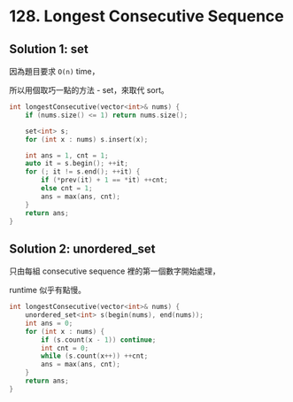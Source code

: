 # 128. Longest Consecutive Sequence

## Solution 1: set

因為題目要求 ```O(n)``` time，

所以用個取巧一點的方法 - set，來取代 sort。

```cpp
int longestConsecutive(vector<int>& nums) {
    if (nums.size() <= 1) return nums.size();

    set<int> s;
    for (int x : nums) s.insert(x);

    int ans = 1, cnt = 1;
    auto it = s.begin(); ++it;
    for (; it != s.end(); ++it) {
        if (*prev(it) + 1 == *it) ++cnt;
        else cnt = 1;
        ans = max(ans, cnt);
    }
    return ans;
}
```

## Solution 2: unordered_set

只由每組 consecutive sequence 裡的第一個數字開始處理，

runtime 似乎有點慢。

```cpp
int longestConsecutive(vector<int>& nums) {
    unordered_set<int> s(begin(nums), end(nums));
    int ans = 0;
    for (int x : nums) {
        if (s.count(x - 1)) continue;
        int cnt = 0;
        while (s.count(x++)) ++cnt;
        ans = max(ans, cnt);
    }
    return ans;
}
```
